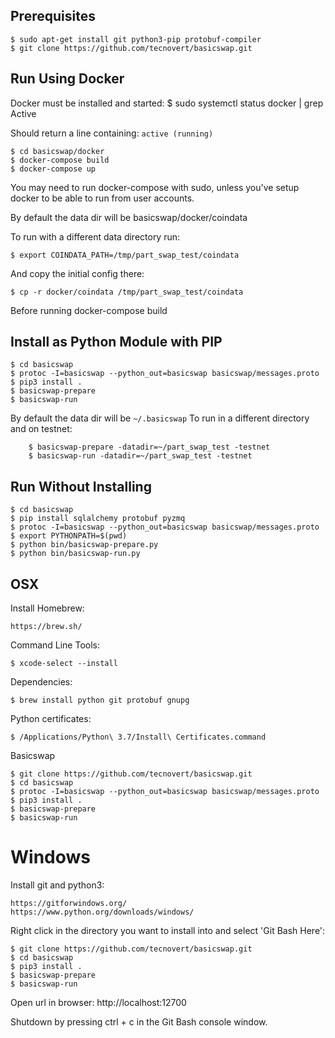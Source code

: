 
## Prerequisites

    $ sudo apt-get install git python3-pip protobuf-compiler
    $ git clone https://github.com/tecnovert/basicswap.git


## Run Using Docker

Docker must be installed and started:
    $ sudo systemctl status docker | grep Active

Should return a line containing:
`active (running)`

    $ cd basicswap/docker
    $ docker-compose build
    $ docker-compose up

You may need to run docker-compose with sudo, unless you've setup docker
to be able to run from user accounts.


By default the data dir will be basicswap/docker/coindata

To run with a different data directory run:

    $ export COINDATA_PATH=/tmp/part_swap_test/coindata

And copy the initial config there:

    $ cp -r docker/coindata /tmp/part_swap_test/coindata

Before running docker-compose build


## Install as Python Module with PIP

    $ cd basicswap
    $ protoc -I=basicswap --python_out=basicswap basicswap/messages.proto
    $ pip3 install .
    $ basicswap-prepare
    $ basicswap-run


By default the data dir will be `~/.basicswap`
To run in a different directory and on testnet:
```
    $ basicswap-prepare -datadir=~/part_swap_test -testnet
    $ basicswap-run -datadir=~/part_swap_test -testnet
```


## Run Without Installing

    $ cd basicswap
    $ pip install sqlalchemy protobuf pyzmq
    $ protoc -I=basicswap --python_out=basicswap basicswap/messages.proto
    $ export PYTHONPATH=$(pwd)
    $ python bin/basicswap-prepare.py
    $ python bin/basicswap-run.py


## OSX

Install Homebrew:

    https://brew.sh/

Command Line Tools:

    $ xcode-select --install

Dependencies:

    $ brew install python git protobuf gnupg

Python certificates:

    $ /Applications/Python\ 3.7/Install\ Certificates.command

Basicswap

    $ git clone https://github.com/tecnovert/basicswap.git
    $ cd basicswap
    $ protoc -I=basicswap --python_out=basicswap basicswap/messages.proto
    $ pip3 install .
    $ basicswap-prepare
    $ basicswap-run


# Windows

Install git and python3:

    https://gitforwindows.org/
    https://www.python.org/downloads/windows/

Right click in the directory you want to install into and select 'Git Bash Here':

    $ git clone https://github.com/tecnovert/basicswap.git
    $ cd basicswap
    $ pip3 install .
    $ basicswap-prepare
    $ basicswap-run

Open url in browser:
http://localhost:12700

Shutdown by pressing ctrl + c in the Git Bash console window.
